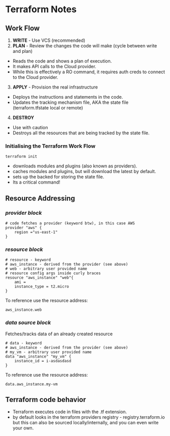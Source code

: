 # Terraform Notes

## Work Flow

1. **WRITE** - Use VCS (recommended)
2. **PLAN** - Review the changes the code will make (cycle between write and plan)

- Reads the code and shows a plan of execution. 
- It makes API calls to the Cloud provider.
- While this is effectively a RO command, it requires auth creds to connect to the Cloud provider.

3. **APPLY** - Provision the real infrastructure
   
- Deploys the instructions and statements in the code.
- Updates the tracking mechanism file, AKA the state file (terraform.tfstate local or remote)

4. **DESTROY**

- Use with caution
- Destroys all the resources that are being tracked by the state file.

### Initialising the Terraform Work Flow
`terraform init`
- downloads modules and plugins (also known as providers).
- caches modules and plugins, but will download the latest by default.
- sets up the backed for storing the state file.
- Its a critical command!

## Resource Addressing

### **_provider block_**

```
# code fetches a provider (keyword btw), in this case AWS
provider "aws" {
    region ="us-east-1"
}
```

### **_resource block_**
```
# resource - keyword
# aws_instance - derived from the provider (see above)
# web - arbitrary user provided name
# resource config args inside curly braces
resource "aws_instance" "web"{
    ami =
    instance_type = t2.micro
}
```
To reference use the resource address:
```
aws_instance.web
```    
### **_data source block_**
Fetches/tracks data of an already created resource
```
# data - keyword
# aws_instance - derived from the provider (see above)
# my_vm - arbitrary user provided name
data "aws_instance" "my_vm" {
    instance_id = i-asdasdasd
}
```
To reference use the resource address:
```
data.aws_instance.my-vm
```

## Terraform code behavior
- Terraform executes code  in files with the .tf extension.
- by default looks in the terraform providers registry - registry.terraform.io but this can also be sourced locally/internally, and you can even write your own. 